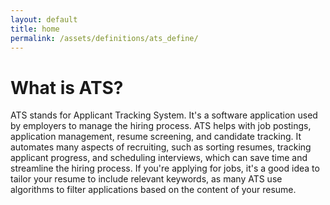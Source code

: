 ```yaml
---
layout: default
title: home
permalink: /assets/definitions/ats_define/
---
```

# What is ATS?
ATS stands for Applicant Tracking System. It's a software application used by employers to manage the hiring process. ATS helps with job postings, application management, resume screening, and candidate tracking. It automates many aspects of recruiting, such as sorting resumes, tracking applicant progress, and scheduling interviews, which can save time and streamline the hiring process. If you're applying for jobs, it's a good idea to tailor your resume to include relevant keywords, as many ATS use algorithms to filter applications based on the content of your resume.